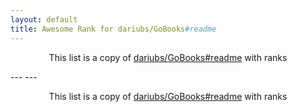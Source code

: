 ```yaml
---
layout: default
title: Awesome Rank for dariubs/GoBooks#readme
---
```


<p align="center">
	This list is a copy of <a href="https://github.com/dariubs/GoBooks#readme">dariubs/GoBooks#readme</a> with ranks
</p>
---
---
<p align="center">
	This list is a copy of <a href="https://github.com/dariubs/GoBooks#readme">dariubs/GoBooks#readme</a> with ranks
</p>
